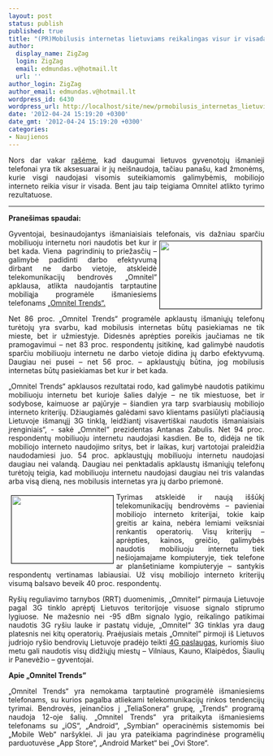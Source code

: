 ```yaml
---
layout: post
status: publish
published: true
title: "(PR)Mobilusis internetas lietuviams reikalingas visur ir visada"
author:
  display_name: ZigZag
  login: ZigZag
  email: edmundas.v@hotmail.lt
  url: ''
author_login: ZigZag
author_email: edmundas.v@hotmail.lt
wordpress_id: 6430
wordpress_url: http://localhost/site/new/prmobilusis_internetas_lietuviams_reikalingas_visur_ir_visada/
date: '2012-04-24 15:19:20 +0300'
date_gmt: '2012-04-24 15:19:20 +0300'
categories:
- Naujienos
---
```

<p style="text-align: justify; ">
	Nors dar vakar <a href="http://www.technews.lt/naujiena/n/a/bite_41_proc_ismaniuju_telefonu_savininku_tik_skambina_ir_raso_zinutes__.html">ra&scaron;ėme</a>, kad daugumai lietuvos gyvenotojų i&scaron;manieji telefonai yra tik aksesuarai ir jų nei&scaron;naudoja, tačiau pana&scaron;u, kad žmonėms, kurie visgi naudojasi visomis suteikiamomis galimybėmis, mobiliojo interneto reikia visur ir visada. Bent jau taip teigiama Omnitel atlikto tyrimo rezultatuose.</p>
<hr />
<p style="text-align: justify; ">
	<strong>Prane&scaron;imas spaudai:&nbsp;</strong></p>
<p style="text-align: justify; ">
	Gyventojai, besinaudojantys i&scaron;maniaisiais telefonais, vis dažniau sparčiu<img alt="" src="http://technews.lt/userfiles/20120424-iliustracija2(1).jpg" style="border-top-width: 1px; border-right-width: 1px; border-bottom-width: 1px; border-left-width: 1px; border-top-style: solid; border-right-style: solid; border-bottom-style: solid; border-left-style: solid; margin-left: 5px; margin-right: 5px; margin-top: 5px; margin-bottom: 5px; float: right; width: 200px; height: 133px; " /> mobiliuoju&nbsp;internetu nori naudotis bet kur ir bet kada. Viena &nbsp;pagrindinių to priežasčių &ndash; galimybė padidinti darbo efektyvumą dirbant ne darbo vietoje, atskleidė telekomunikacijų bendrovės &bdquo;Omnitel&ldquo; apklausa, atlikta naudojantis tarptautine mobiliąja programėle i&scaron;maniesiems telefonams <a href="http://trends.teliasonera.com/omnitel/apie-omnitel-trends/" target="_blank">&bdquo;Omnitel Trends&ldquo;.</a></p>
<p style="text-align: justify; ">
	Net 86 proc. &bdquo;Omnitel Trends&ldquo; programėle apklaustų i&scaron;maniųjų telefonų turėtojų yra svarbu, kad mobilusis internetas būtų pasiekiamas ne tik mieste, bet ir užmiestyje. Didesnės aprėpties poreikis jaučiamas ne tik pramogavimui &ndash; net 83 proc. respondentų įsitikinę, kad galimybė naudotis sparčiu mobiliuoju internetu ne darbo vietoje didina jų darbo efektyvumą. Daugiau nei pusei &ndash; net 56 proc. &ndash; apklaustųjų būtina, jog mobilusis internetas būtų pasiekiamas bet kur ir bet kada.&nbsp;</p>
<p style="text-align: justify; ">
	&bdquo;Omnitel Trends&ldquo; apklausos rezultatai rodo, kad galimybė naudotis patikimu mobiliuoju internetu bet kurioje &scaron;alies dalyje &ndash; ne tik miestuose, bet ir sodybose, kaimuose ar pajūryje &ndash; &scaron;iandien yra tarp svarbiausių mobiliojo interneto kriterijų. Džiaugiamės galėdami savo klientams pasiūlyti plačiausią Lietuvoje i&scaron;manųjį 3G tinklą, leidžiantį visaverti&scaron;kai naudotis i&scaron;maniaisiais įrenginiais&ldquo;, - sakė &bdquo;Omnitel&ldquo; prezidentas Antanas Zabulis.&nbsp;Net 94 proc. respondentų mobiliuoju internetu naudojasi kasdien. Be to, didėja ne tik mobiliojo interneto naudojimo sritys, bet ir laikas, kurį vartotojai praleidžia naudodamiesi juo. 54 proc. apklaustųjų mobiliuoju internetu naudojasi daugiau nei valandą. Daugiau nei penktadalis apklaustų i&scaron;maniųjų telefonų turėtojų teigia, kad mobiliuoju internetu naudojasi daugiau nei tris valandas arba visą dieną, nes mobilusis internetas yra jų darbo priemonė.</p>
<p style="text-align: justify; ">
	<img alt="" src="http://technews.lt/userfiles/20120424-iliustracija3.jpg" style="border-top-width: 1px; border-right-width: 1px; border-bottom-width: 1px; border-left-width: 1px; border-top-style: solid; border-right-style: solid; border-bottom-style: solid; border-left-style: solid; margin-left: 5px; margin-right: 5px; margin-top: 5px; margin-bottom: 5px; float: left; width: 200px; height: 133px; " />Tyrimas atskleidė ir naują i&scaron;&scaron;ūkį telekomunikacijų bendrovėms &ndash; pavieniai mobiliojo interneto kriterijai, tokie kaip greitis ar kaina, nebėra lemiami veiksniai renkantis operatorių. Visų kriterijų &ndash; aprėpties, kainos, greičio, galimybės naudotis mobiliuoju internetu tiek ne&scaron;iojamajame kompiuteryje, tiek telefone ar plan&scaron;etiniame kompiuteryje &ndash; santykis respondentų vertinamas labiausiai. Už visų mobiliojo interneto kriterijų visumą balsavo beveik 40 proc. respondentų.</p>
<p style="text-align: justify; ">
	Ry&scaron;ių reguliavimo tarnybos (RRT) duomenimis, &bdquo;Omnitel&ldquo; pirmauja Lietuvoje pagal 3G tinklo aprėptį Lietuvos teritorijoje visuose signalo stiprumo lygiuose. Ne mažesnio nei -95 dBm signalo lygio, reikalingo patikimai naudotis 3G ry&scaron;iu lauke ir pastatų viduje, &bdquo;Omnitel&ldquo; 3G tinklas yra daug platesnis nei kitų operatorių. Praėjusiais metais &bdquo;Omnitel&rdquo; pirmoji i&scaron; Lietuvos judriojo ry&scaron;io bendrovių Lietuvoje pradėjo teikti <a href="http://www.omnitel.lt/ziniasklaidai/omnitel-4g-rysys-jau-aprepe-kauna-ir-siaurine-vilniaus-dali/55959" target="_blank">4G paslaugas</a>, kuriomis &scaron;iuo metu gali naudotis visų didžiųjų miestų &ndash; Vilniaus, Kauno, Klaipėdos, &Scaron;iaulių ir Panevėžio &ndash; gyventojai. &nbsp;</p>
<p style="text-align: justify; ">
	<strong>Apie &bdquo;Omnitel Trends&rdquo;</strong></p>
<p style="text-align: justify; ">
	&bdquo;Omnitel Trends&ldquo; yra nemokama tarptautinė programėlė i&scaron;maniesiems telefonams, su kurios pagalba atliekami telekomunikacijų rinkos tendencijų tyrimai. Bendrovės, įeinančios į &bdquo;TeliaSonera&ldquo; grupę, &bdquo;Trends&ldquo; programą naudoja 12-oje &scaron;alių. &bdquo;Omnitel Trends&ldquo; yra pritaikyta i&scaron;maniesiems telefonams su &bdquo;iOS&ldquo;, &bdquo;Android&ldquo;, &bdquo;Symbian&ldquo; operacinėmis sistemomis bei &bdquo;Mobile Web&ldquo; nar&scaron;yklei. Ji jau yra pateikiama pagrindinėse programėlių parduotuvėse &bdquo;App Store&ldquo;, &bdquo;Android Market&ldquo; bei &bdquo;Ovi Store&ldquo;.</p>
